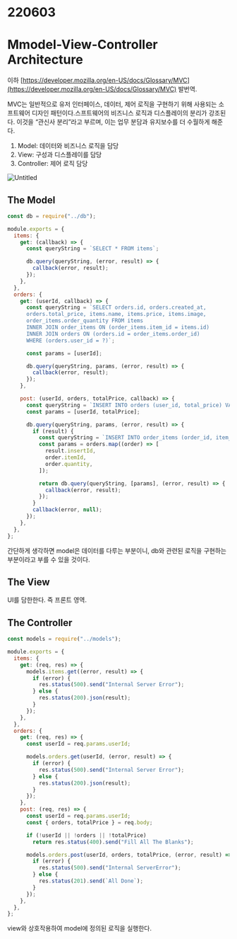 # 220603

# Mmodel-View-Controller Architecture

이하 [https://developer.mozilla.org/en-US/docs/Glossary/MVC](https://developer.mozilla.org/en-US/docs/Glossary/MVC) 발번역.

MVC는 일반적으로 유저 인터페이스, 데이터, 제어 로직을 구현하기 위해 사용되는 소프트웨어 디자인 패턴이다.스프트웨어의 비즈니스 로직과 디스플레이의 분리가 강조된다. 이것을 “관신사 분리”라고 부르며, 이는 업무 분담과 유지보수를 더 수월하게 해준다.

1. Model: 데이터와 비즈니스 로직을 담당
2. View:  구성과 디스플레이를 담당
3. Controller: 제어 로직 담당

![Untitled](https://s3-us-west-2.amazonaws.com/secure.notion-static.com/8bfe155c-c011-41e9-a35d-1c0633543a72/Untitled.png)

## The Model

```jsx
const db = require("../db");

module.exports = {
  items: {
    get: (callback) => {
      const queryString = `SELECT * FROM items`;

      db.query(queryString, (error, result) => {
        callback(error, result);
      });
    },
  },
  orders: {
    get: (userId, callback) => {
      const queryString = `SELECT orders.id, orders.created_at, 
      orders.total_price, items.name, items.price, items.image, 
      order_items.order_quantity FROM items
      INNER JOIN order_items ON (order_items.item_id = items.id)
      INNER JOIN orders ON (orders.id = order_items.order_id)
      WHERE (orders.user_id = ?)`;

      const params = [userId];

      db.query(queryString, params, (error, result) => {
        callback(error, result);
      });
    },

    post: (userId, orders, totalPrice, callback) => {
      const queryString = `INSERT INTO orders (user_id, total_price) VALUES (?, ?)`;
      const params = [userId, totalPrice];

      db.query(queryString, params, (error, result) => {
        if (result) {
          const queryString = `INSERT INTO order_items (order_id, item_id, order_quantity) VALUES ?;`;
          const params = orders.map((order) => [
            result.insertId,
            order.itemId,
            order.quantity,
          ]);

          return db.query(queryString, [params], (error, result) => {
            callback(error, result);
          });
        }
        callback(error, null);
      });
    },
  },
};
```

간단하게 생각하면 model은 데이터를 다루는 부분이니, db와 관련된 로직을 구현하는 부분이라고 부를 수 있을 것이다.

## The View

UI를 담한한다. 즉 프론트 영역.

## The Controller

```jsx
const models = require("../models");

module.exports = {
  items: {
    get: (req, res) => {
      models.items.get((error, result) => {
        if (error) {
          res.status(500).send("Internal Server Error");
        } else {
          res.status(200).json(result);
        }
      });
    },
  },
  orders: {
    get: (req, res) => {
      const userId = req.params.userId;

      models.orders.get(userId, (error, result) => {
        if (error) {
          res.status(500).send("Internal Server Error");
        } else {
          res.status(200).json(result);
        }
      });
    },
    post: (req, res) => {
      const userId = req.params.userId;
      const { orders, totalPrice } = req.body;

      if (!userId || !orders || !totalPrice)
        return res.status(400).send("Fill All The Blanks");

      models.orders.post(userId, orders, totalPrice, (error, result) => {
        if (error) {
          res.status(500).send("Internal ServerError");
        } else {
          res.status(201).send(`All Done`);
        }
      });
    },
  },
};
```

view와 상호작용하여 model에 정의된 로직을 실행한다.
